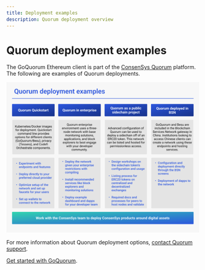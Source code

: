 ```yaml
---
title: Deployment examples
description: Quorum deployment overview
---
```


# Quorum deployment examples

The GoQuorum Ethereum client is part of the [ConsenSys Quorum](https://consensys.net/quorum/) platform. The following are examples of Quorum deployments.

![Quorum deployment examples](../images/deployment-examples.png)

For more information about Quorum deployment options, [contact Quorum support](https://consensys.net/quorum/subscription/).

[Get started with GoQuorum](./install-index.md).
